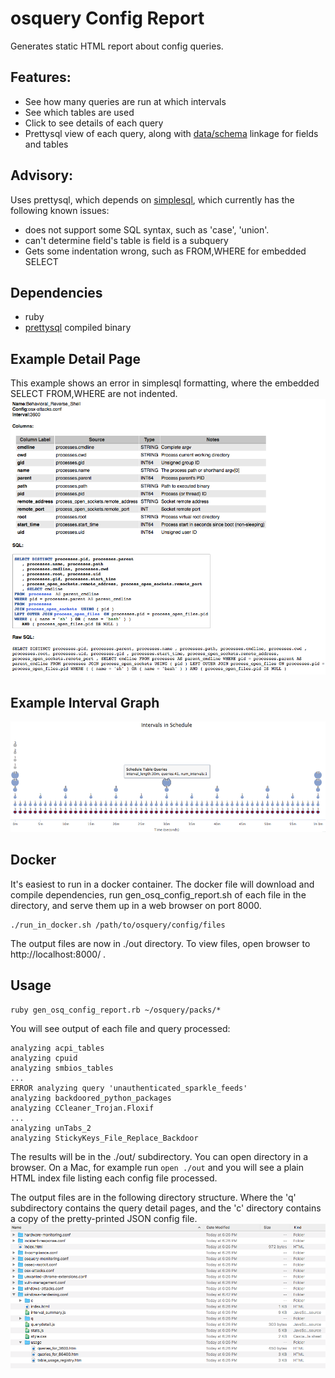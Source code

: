 # osquery Config Report

Generates static HTML report about config queries.

## Features:
- See how many queries are run at which intervals
- See which tables are used
- Click to see details of each query
- Prettysql view of each query, along with [data/schema](./data/schema_3.3.1.csv) linkage for fields and tables

## Advisory:

Uses prettysql, which depends on [simplesql](https://github.com/packetzero/simplesql), which currently has the following known issues:
 - does not support some SQL syntax, such as 'case', 'union'.
 - can't determine field's table is field is a subquery
 - Gets some indentation wrong, such as FROM,WHERE for embedded SELECT

## Dependencies

- ruby
- [prettysql](https://github.com/packetzero/prettysql) compiled binary


## Example Detail Page
This example shows an error in simplesql formatting, where the embedded SELECT FROM,WHERE are not indented.
![Example Detail](doc/ssDetailRevShellExampleIndentWrong.png)

## Example Interval Graph

![](doc/ssExampleIntervalChart.png)

## Docker

It's easiest to run in a docker container.  The docker file will download and compile dependencies, run gen_osq_config_report.sh of each file in the directory, and serve them up in a web browser on port 8000.
```
./run_in_docker.sh /path/to/osquery/config/files
```
The output files are now in ./out directory.  To view files, open browser to http://localhost:8000/ .

## Usage

```
ruby gen_osq_config_report.rb ~/osquery/packs/*
```

You will see output of each file and query processed:
```
analyzing acpi_tables
analyzing cpuid
analyzing smbios_tables
...
ERROR analyzing query 'unauthenticated_sparkle_feeds'
analyzing backdoored_python_packages
analyzing CCleaner_Trojan.Floxif
...
analyzing unTabs_2
analyzing StickyKeys_File_Replace_Backdoor
```

The results will be in the ./out/ subdirectory.  You can open directory in a browser.  On a Mac, for example run `open ./out`
and you will see a plain HTML index file listing each config file processed.

The output files are in the following directory structure.  Where the 'q' subdirectory contains the query detail pages, and the 'c' directory contains a copy of the pretty-printed JSON config file.
![output directory](./doc/ssOutputDir.png)
